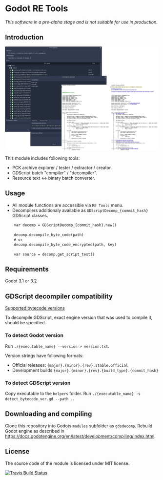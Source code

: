 # Godot RE Tools

*This software in a pre-alpha stage and is not suitable for use in production.*

## Introduction

![Code Screenshot](screenshot.png)

This module includes following tools:

- PCK archive explorer / tester / extractor / creator.
- GDScript batch "compiler" / "decompiler".
- Resource text <-> binary batch converter.

## Usage

- All module functions are accessible via `RE Tools` menu.
- Decompilers additionaly available as `GDScriptDecomp_{commit_hash}` GDScript classes.

```gdscript
	var decomp = GDScriptDecomp_{commit_hash}.new()

	decomp.decompile_byte_code(path)
	# or
	decomp.decompile_byte_code_encrypted(path, key)

	var source = decomp.get_script_text()
```

## Requirements

Godot 3.1 or 3.2

## GDScript decompiler compatibility

[Supported bytecode versions](BYTECODE_HISTORY.md)

To decompile GDScript, exact engine version that was used to compile it, should be specified.

### To detect Godot version 

Run `./{executable_name} --version > version.txt`.

Version strings have following formats:
- Official releases: `{major}.{minor}.{rev}.stable.official`
- Development builds:`{major}.{minor}.{rev}.{build_type}.{commit_hash}`

### To detect GDScript version

Copy executable to the `helpers` folder.
Run `./{executable_name} -s detect_bytecode_ver.gd --path .`.

## Downloading and compiling

Clone this repository into Godots `modules` subfolder as `gdsdecomp`.
Rebuild Godot engine as described in https://docs.godotengine.org/en/latest/development/compiling/index.html.

## License

The source code of the module is licensed under MIT license.

[![Travis Build Status](https://travis-ci.org/bruvzg/gdsdecomp.svg?branch=master)](https://travis-ci.org/bruvzg/gdsdecomp)
